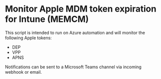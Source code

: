 # Monitor Apple MDM token expiration for Intune (MEMCM)

This script is intended to run on Azure automation and will monitor the following Apple tokens:

* DEP
* VPP
* APNS

Notifications can be sent to a Microsoft Teams channel via incoming webhook or email.
